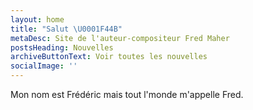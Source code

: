 ```yaml
---
layout: home
title: "Salut \U0001F44B"
metaDesc: Site de l'auteur-compositeur Fred Maher
postsHeading: Nouvelles
archiveButtonText: Voir toutes les nouvelles
socialImage: ''
---
```

Mon nom est Frédéric mais tout l'monde m'appelle Fred.